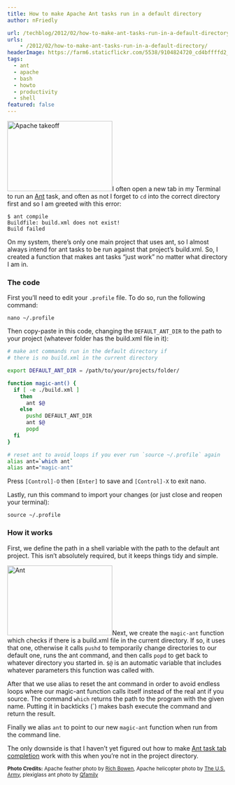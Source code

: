 ```yaml
---
title: How to make Apache Ant tasks run in a default directory
author: nFriedly

url: /techblog/2012/02/how-to-make-ant-tasks-run-in-a-default-directory/
urls:
    - /2012/02/how-to-make-ant-tasks-run-in-a-default-directory/
headerImage: https://farm6.staticflickr.com/5538/9104824720_cd4bffffd2_h.jpg
tags:
  - ant
  - apache
  - bash
  - howto
  - productivity
  - shell
featured: false
---
```

<img src="http://farm8.staticflickr.com/7020/6668518895_0700a12958_m.jpg" width="240" height="160" alt="Apache takeoff" title="The other Apache, image courtesy of The U.S. Army" class="right" />I often open a new tab in my Terminal to run an [Ant][2] task, and often as not I forget to `cd` into the correct directory first and so I am greeted with this error:

	$ ant compile
	Buildfile: build.xml does not exist!
	Build failed

On my system, there&#8217;s only one main project that uses ant, so I almost always intend for ant tasks to be run against that project&#8217;s build.xml. So, I created a function that makes ant tasks &#8220;just work&#8221; no matter what directory I am in.

<!--more-->

### The code

First you&#8217;ll need to edit your `.profile` file. To do so, run the following command:

`nano ~/.profile`

Then copy-paste in this code, changing the `DEFAULT_ANT_DIR` to the path to your project (whatever folder has the build.xml file in it):

``` bash
# make ant commands run in the default directory if
# there is no build.xml in the current directory

export DEFAULT_ANT_DIR = /path/to/your/projects/folder/

function magic-ant() {
  if [ -e ./build.xml ]
	then
	  ant $@                                                                    
	else
	  pushd DEFAULT_ANT_DIR
	  ant $@
	  popd
  fi
}

# reset ant to avoid loops if you ever run `source ~/.profile` again
alias ant=`which ant`
alias ant="magic-ant"
```

Press `[Control]-O` then `[Enter]` to save and `[Control]-X` to exit nano.

Lastly, run this command to import your changes (or just close and reopen your terminal):

`source ~/.profile`

### How it works

First, we define the path in a shell variable with the path to the default ant project. This isn&#8217;t absolutely required, but it keeps things tidy and simple.

<img src="http://farm1.staticflickr.com/95/235488979_24ead7f4dc_m.jpg" width="240" height="159" alt="Ant" class="left" />Next, we create the `magic-ant` function which checks if there is a build.xml file in the current directory. If so, it uses that one, otherwise it calls `pushd` to temporarily change directories to our default one, runs the ant command, and then calls `popd` to get back to whatever directory you started in. `$@` is an automatic variable that includes whatever parameters this function was called with.

After that we use alias to reset the ant command in order to avoid endless loops where our magic-ant function calls itself instead of the real ant if you source. The command `which` returns the path to the program with the given name. Putting it in backticks (\`) makes bash execute the command and return the result.

Finally we alias `ant` to point to our new `magic-ant` function when run from the command line.

The only downside is that I haven&#8217;t yet figured out how to make [Ant task tab completion][4] work with this when you&#8217;re not in the project directory.

<p class="meta"><small class="photocredit"><b>Photo Credits:</b> 
Apache feather photo by <a href="http://www.flickr.com/photos/rbowen/9104824720/">Rich Bowen</a>, 
Apache helicopter photo by <a href="http://www.flickr.com/photos/soldiersmediacenter/6668518895/">The U.S. Army</a>,
plexiglass ant photo by <a href="http://www.flickr.com/photos/dasqfamily/235488979/">Qfamily</a>
</small></p>


 [2]: http://ant.apache.org/
 [4]: http://matthew.mceachen.us/blog/ant-bash-completion-on-mac-os-x-43.html
